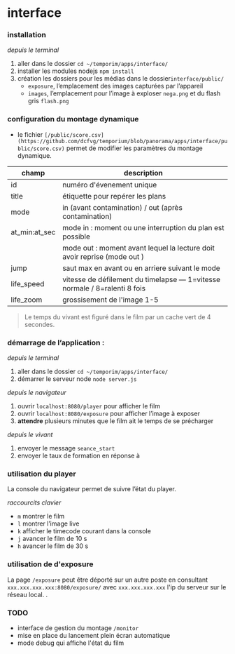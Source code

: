 interface
=====

### installation
_depuis le terminal_
1. aller dans le dossier `cd ~/temporim/apps/interface/`
2. installer les modules nodejs `npm install`
3. création les dossiers pour les médias dans le dossier`interface/public/` 
	- `exposure`, l’emplacement des images capturées par l’appareil
	- `images`, l’emplacement pour l’image à exploser `nega.png` et du flash gris `flash.png`

### configuration du montage dynamique

- le fichier `[/public/score.csv](https://github.com/dcfvg/temporium/blob/panorama/apps/interface/public/score.csv)` permet de modifier les paramètres du montage dynamique.

| champ  | description |
| ------ | ----------- |
| id     | numéro d'évenement unique                    |
| title  | étiquette pour repérer les plans                      |
| mode   | in (avant contamination) / out (après contamination)
| at_min:at_sec | mode in : moment ou une interruption du plan est possible|
|        | mode out : moment avant lequel la lecture doit avoir reprise (mode out )|
| jump   | saut max en avant ou en arriere suivant le mode |
| life_speed | vitesse de défilement du timelapse — 1=vitesse normale / 8=ralenti 8 fois | 
| life_zoom  | grossisement de l'image 1-5 | 

> Le temps du vivant est figuré dans le film par un cache vert de 4 secondes.

### démarrage de l’application : 

_depuis le terminal_
1. aller dans le dossier `cd ~/temporim/apps/interface/`
2. démarrer le serveur node `node server.js`

_depuis le navigateur_
1. ouvrir `localhost:8080/player` pour afficher le film
2. ouvrir `localhost:8080/exposure` pour afficher l’image à exposer
3. **attendre** plusieurs minutes que le film ait le temps de se précharger

_depuis le vivant_
1. envoyer le message `seance_start`
2. envoyer le taux de formation en réponse à 

### utilisation du player
La console du navigateur permet de suivre l’état du player.

_raccourcits clavier_

- `m` montrer le film
- `l` montrer l’image live 
- `k` afficher le timecode courant dans la console
- `j` avancer le film de 10 s
- `h` avancer le film de 30 s

### utilisation de d'exposure

La page `/exposure` peut être déporté sur un autre poste en consultant `xxx.xxx.xxx.xxx:8080/exposure/` avec `xxx.xxx.xxx.xxx` l'ip du serveur sur le réseau local. .

### TODO

- interface de gestion du montage `/monitor`
- mise en place du lancement plein écran automatique
- mode debug qui affiche l'état du film
